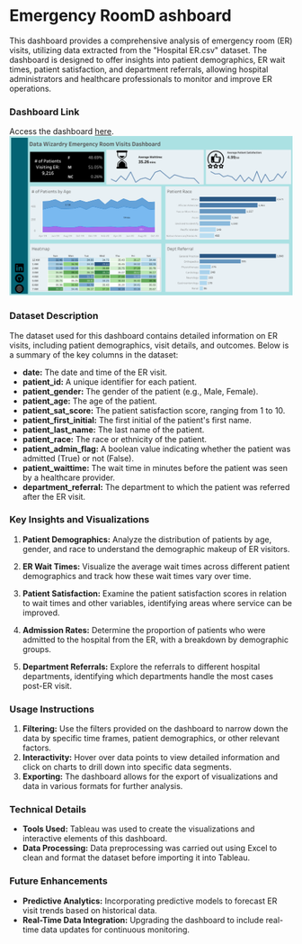 # Emergency RoomD ashboard

This dashboard provides a comprehensive analysis of emergency room (ER) visits, utilizing data extracted from the "Hospital ER.csv" dataset. The dashboard is designed to offer insights into patient demographics, ER wait times, patient satisfaction, and department referrals, allowing hospital administrators and healthcare professionals to monitor and improve ER operations.

### Dashboard Link
Access the dashboard [here](https://public.tableau.com/app/profile/vanessa.okosun/viz/EmergencyRoomVisitsDashboard_16963796134540/Dashboard1).
![Image of the dashboard](https://github.com/thevannyfiles/Emergency-Room-Dashboard/blob/main/Dashboard%201.png)

### Dataset Description
The dataset used for this dashboard contains detailed information on ER visits, including patient demographics, visit details, and outcomes. Below is a summary of the key columns in the dataset:

* ****date:**** The date and time of the ER visit.
* ****patient_id:**** A unique identifier for each patient.
* ****patient_gender:**** The gender of the patient (e.g., Male, Female).
* ****patient_age:**** The age of the patient.
* ****patient_sat_score:**** The patient satisfaction score, ranging from 1 to 10.
* ****patient_first_initial:**** The first initial of the patient's first name.
* ****patient_last_name:**** The last name of the patient.
* ****patient_race:**** The race or ethnicity of the patient.
* ****patient_admin_flag:**** A boolean value indicating whether the patient was admitted (True) or not (False).
* ****patient_waittime:**** The wait time in minutes before the patient was seen by a healthcare provider.
* ****department_referral:**** The department to which the patient was referred after the ER visit.

### Key Insights and Visualizations
1. ****Patient Demographics:**** Analyze the distribution of patients by age, gender, and race to understand the demographic makeup of ER visitors.

2. ****ER Wait Times:**** Visualize the average wait times across different patient demographics and track how these wait times vary over time.

3. ****Patient Satisfaction:**** Examine the patient satisfaction scores in relation to wait times and other variables, identifying areas where service can be improved.

4. ****Admission Rates:**** Determine the proportion of patients who were admitted to the hospital from the ER, with a breakdown by demographic groups.

5. ****Department Referrals:**** Explore the referrals to different hospital departments, identifying which departments handle the most cases post-ER visit.

### Usage Instructions
1. ****Filtering:**** Use the filters provided on the dashboard to narrow down the data by specific time frames, patient demographics, or other relevant factors.
2. ****Interactivity:**** Hover over data points to view detailed information and click on charts to drill down into specific data segments.
3. ****Exporting:**** The dashboard allows for the export of visualizations and data in various formats for further analysis.

### Technical Details
* ****Tools Used:**** Tableau was used to create the visualizations and interactive elements of this dashboard.
* ****Data Processing:**** Data preprocessing was carried out using Excel to clean and format the dataset before importing it into Tableau.

### Future Enhancements
* ****Predictive Analytics:**** Incorporating predictive models to forecast ER visit trends based on historical data.
* ****Real-Time Data Integration:**** Upgrading the dashboard to include real-time data updates for continuous monitoring.
